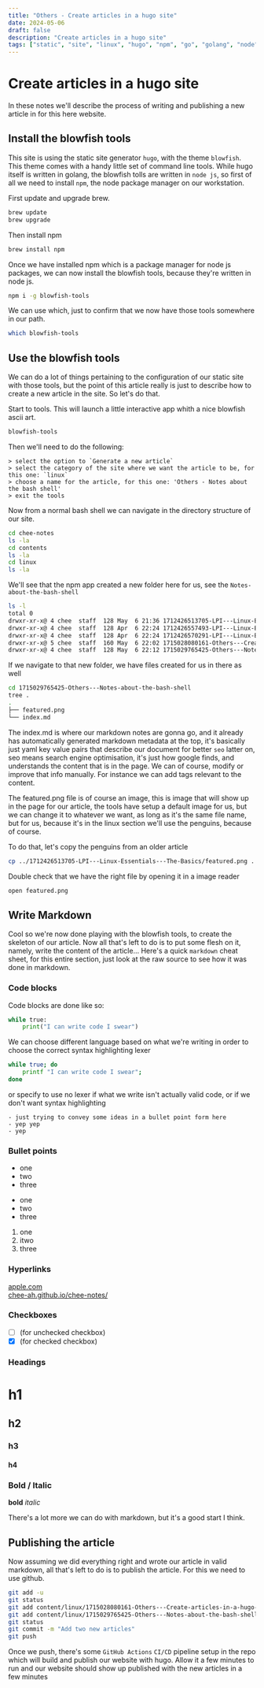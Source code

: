 ```yaml
---
title: "Others - Create articles in a hugo site"
date: 2024-05-06
draft: false
description: "Create articles in a hugo site"
tags: ["static", "site", "linux", "hugo", "npm", "go", "golang", "node"]
---
```

# Create articles in a hugo site

In these notes we'll describe the process of writing and publishing a new article in for this here website.

## Install the blowfish tools

This site is using the static site generator `hugo`, with the theme `blowfish`. This theme comes with a handy little set of command line tools. While hugo itself is written in golang, the blowfish tolls are written in `node js`, so first of all we need to install `npm`, the node package manager on our workstation.

First update and upgrade brew.
```bash
brew update
brew upgrade
```

Then install npm
```bash
brew install npm
```

Once we have installed npm which is a package manager for node js packages, we can now install the blowfish tools, because they're written in node js.
```bash
npm i -g blowfish-tools
```

We can use which, just to confirm that we now have those tools somewhere in our path.
```bash
which blowfish-tools
```

## Use the blowfish tools

We can do a lot of things pertaining to the configuration of our static site with those tools, but the point of this article really is just to describe how to create a new article in the site. So let's do that.

Start to tools. This will launch a little interactive app whith a nice blowfish ascii art.
```bash
blowfish-tools
```

Then we'll need to do the following:
```
> select the option to `Generate a new article`
> select the category of the site where we want the article to be, for this one: `linux`
> choose a name for the article, for this one: 'Others - Notes about the bash shell'
> exit the tools
```

Now from a normal bash shell we can navigate in the directory structure of our site.
```bash
cd chee-notes
ls -la 
cd contents
ls -la 
cd linux
ls -la
```

We'll see that the npm app created a new folder here for us, see the `Notes-about-the-bash-shell`
```bash
ls -l
total 0
drwxr-xr-x@ 4 chee  staff  128 May  6 21:36 1712426513705-LPI---Linux-Essentials---The-Basics
drwxr-xr-x@ 4 chee  staff  128 Apr  6 22:24 1712426557493-LPI---Linux-Essentials---Common-CLI-Tools
drwxr-xr-x@ 4 chee  staff  128 Apr  6 22:24 1712426570291-LPI---Linux-Essentials---Shell-Redirects
drwxr-xr-x@ 5 chee  staff  160 May  6 22:02 1715028080161-Others---Create-articles-in-a-hugo-site
drwxr-xr-x@ 4 chee  staff  128 May  6 22:12 1715029765425-Others---Notes-about-the-bash-shell
```

If we navigate to that new folder, we have files created for us in there as well
```bash
cd 1715029765425-Others---Notes-about-the-bash-shell
tree .
.
├── featured.png
└── index.md
```

The index.md is where our markdown notes are gonna go, and it already has automatically generated markdown metadata at the top, it's basically just yaml key value pairs that describe our document for better `seo` latter on, seo means search engine optimisation, it's just how google finds, and understands the content that is in the page. We can of course, modify or improve that info manually. For instance we can add tags relevant to the content.  

The featured.png file is of course an image, this is image that will show up in the page for our article, the tools have setup a default image for us, but we can change it to whatever we want, as long as it's the same file name, but for us, because it's in the linux section we'll use the penguins, because of course.  

To do that, let's copy the penguins from an older article
```bash
cp ../1712426513705-LPI---Linux-Essentials---The-Basics/featured.png .
```

Double check that we have the right file by opening it in a image reader
```bash
open featured.png
```

## Write Markdown

Cool so we're now done playing with the blowfish tools, to create the skeleton of our article. Now all that's left to do is to put some flesh on it, namely, write the content of the article... Here's a quick `markdown` cheat sheet, for this entire section, just look at the raw source to see how it was done in markdown.

### Code blocks

Code blocks are done like so:
```python
while true:
    print("I can write code I swear")
```

We can choose different language based on what we're writing in order to choose the correct syntax highlighting lexer
```bash
while true; do
    printf "I can write code I swear";
done
```

or specify to use no lexer if what we write isn't actually valid code, or if we don't want syntax highlighting 
```
- just trying to convey some ideas in a bullet point form here
- yep yep
- yep
```

### Bullet points

* one
* two
* three

- one
- two
- three

1. one
2. itwo
3. three

### Hyperlinks

[apple.com](https://apple.com)  
[chee-ah.github.io/chee-notes/](https://chee-ah.github.io/chee-notes/)  

### Checkboxes

- [ ] (for unchecked checkbox)
- [x] (for checked checkbox)

### Headings

# h1
## h2
### h3
#### h4

### Bold / Italic

**bold**
*italic*

There's a lot more we can do with markdown, but it's a good start I think.

## Publishing the article

Now assuming we did everything right and wrote our article in valid markdown, all that's left to do is to publish the article. For this we need to use github.
```bash
git add -u
git status
git add content/linux/1715028080161-Others---Create-articles-in-a-hugo-site/
git add content/linux/1715029765425-Others---Notes-about-the-bash-shell/
git status
git commit -m "Add two new articles"
git push
```

Once we push, there's some `GitHub Actions` `CI/CD` pipeline setup in the repo which will build and publish our website with hugo. Allow it a few minutes to run and our website should show up published with the new articles in a few minutes
